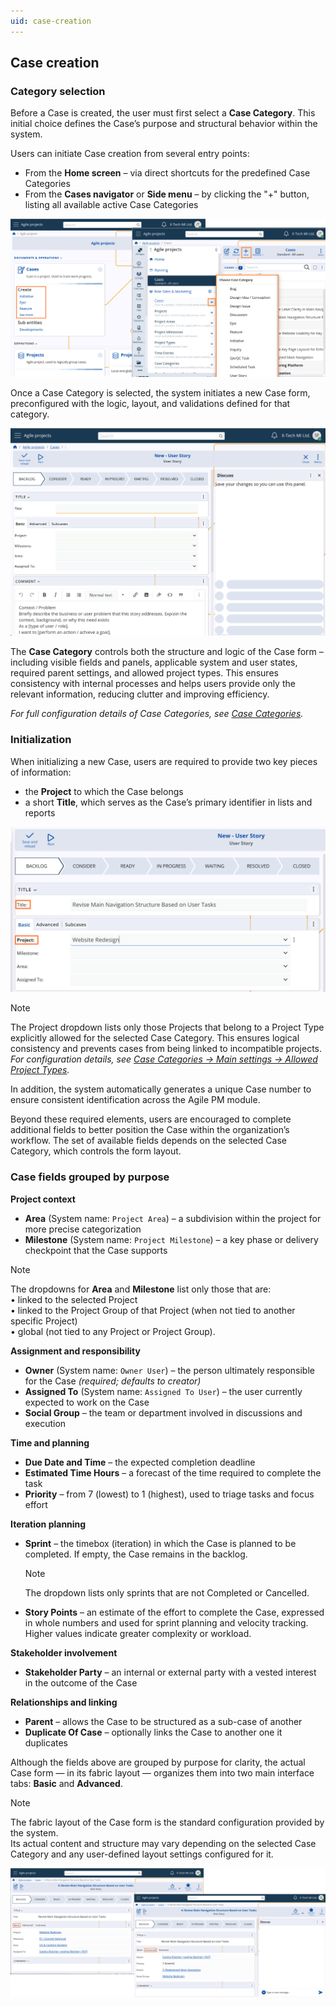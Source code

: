 ```yaml
---
uid: case-creation
---
```


## Case creation

### Category selection

Before a Case is created, the user must first select a **Case Category**. This initial choice defines the Case’s purpose and structural behavior within the system.

Users can initiate Case creation from several entry points:
- From the **Home screen** – via direct shortcuts for the predefined Case Categories  
- From the **Cases navigator** or **Side menu** – by clicking the "+" button, listing all available active Case Categories

![Case Creation](pictures/case-creation.png)

Once a Case Category is selected, the system initiates a new Case form, preconfigured with the logic, layout, and validations defined for that category.

![Case Initialization](pictures/case-initialization.png)

The **Case Category** controls both the structure and logic of the Case form – including visible fields and panels, applicable system and user states, required parent settings, and allowed project types. This ensures consistency with internal processes and helps users provide only the relevant information, reducing clutter and improving efficiency.

*For full configuration details of Case Categories, see [Case Categories](../configuration-and-structure/main-setup/case-categories.md).*


### Initialization

When initializing a new Case, users are required to provide two key pieces of information:
- the **Project** to which the Case belongs  
- a short **Title**, which serves as the Case’s primary identifier in lists and reports

![Case Main Fields](pictures/case-main-fields.png)

> [!Note]
> The Project dropdown lists only those Projects that belong to a Project Type explicitly allowed for the selected Case Category. This ensures logical consistency and prevents cases from being linked to incompatible projects.    
> *For configuration details, see [Case Categories → Main settings → Allowed Project Types](../configuration-and-structure/main-setup/case-categories.md#allowed-project-types).*

In addition, the system automatically generates a unique Case number to ensure consistent identification across the Agile PM module.

Beyond these required elements, users are encouraged to complete additional fields to better position the Case within the organization’s workflow. The set of available fields depends on the selected Case Category, which controls the form layout.

### Case fields grouped by purpose

**Project context**
- **Area** (System name: `Project Area`) – a subdivision within the project for more precise categorization  
- **Milestone** (System name: `Project Milestone`) – a key phase or delivery checkpoint that the Case supports

> [!Note]  
> The dropdowns for **Area** and **Milestone** list only those that are:  
> • linked to the selected Project  
> • linked to the Project Group of that Project (when not tied to another specific Project)  
> • global (not tied to any Project or Project Group).  

**Assignment and responsibility**
- **Owner** (System name: `Owner User`) – the person ultimately responsible for the Case *(required; defaults to creator)*  
- **Assigned To** (System name: `Assigned To User`) – the user currently expected to work on the Case  
- **Social Group** – the team or department involved in discussions and execution

**Time and planning**
- **Due Date and Time** – the expected completion deadline  
- **Estimated Time Hours** – a forecast of the time required to complete the task  
- **Priority** – from 7 (lowest) to 1 (highest), used to triage tasks and focus effort

**Iteration planning**  
- **Sprint** – the timebox (iteration) in which the Case is planned to be completed. If empty, the Case remains in the backlog.  
  > [!Note]  
  > The dropdown lists only sprints that are not Completed or Cancelled.  

- **Story Points** – an estimate of the effort to complete the Case, expressed in whole numbers and used for sprint planning and velocity tracking. Higher values indicate greater complexity or workload.  

**Stakeholder involvement**
- **Stakeholder Party** – an internal or external party with a vested interest in the outcome of the Case

**Relationships and linking**
- **Parent** – allows the Case to be structured as a sub-case of another  
- **Duplicate Of Case** – optionally links the Case to another one it duplicates

Although the fields above are grouped by purpose for clarity, the actual Case form — in its fabric layout — organizes them into two main interface tabs: **Basic** and **Advanced**.

> [!Note]
> Thе fabric layout of the Case form is the standard configuration provided by the system.    
> Its actual content and structure may vary depending on the selected Case Category and any user-defined layout settings configured for it.

![Case Form](pictures/case-form.png)
